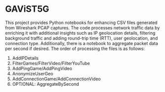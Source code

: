 # GAViST5G

This project provides Python notebooks for enhancing CSV files generated from Wireshark PCAP captures. The code processes network traffic data by enriching it with additional insights such as IP geolocation details, filtering background traffic and adding round-trip time (RTT), user geolocation, and connection type. Additionally, there is a notebook to aggregate packet data per second if desired. The order of processing the files is as follows:

1. AddIPDetails
2. FilterGames/FilterVideo/FilterYouTube
3. AddPingGame/AddPingVideo
4. AnonymizeUserGeo
5. AddConnectionGame/AddConnectionVideo
6. OPTIONAL: AggregateBySecond

   
